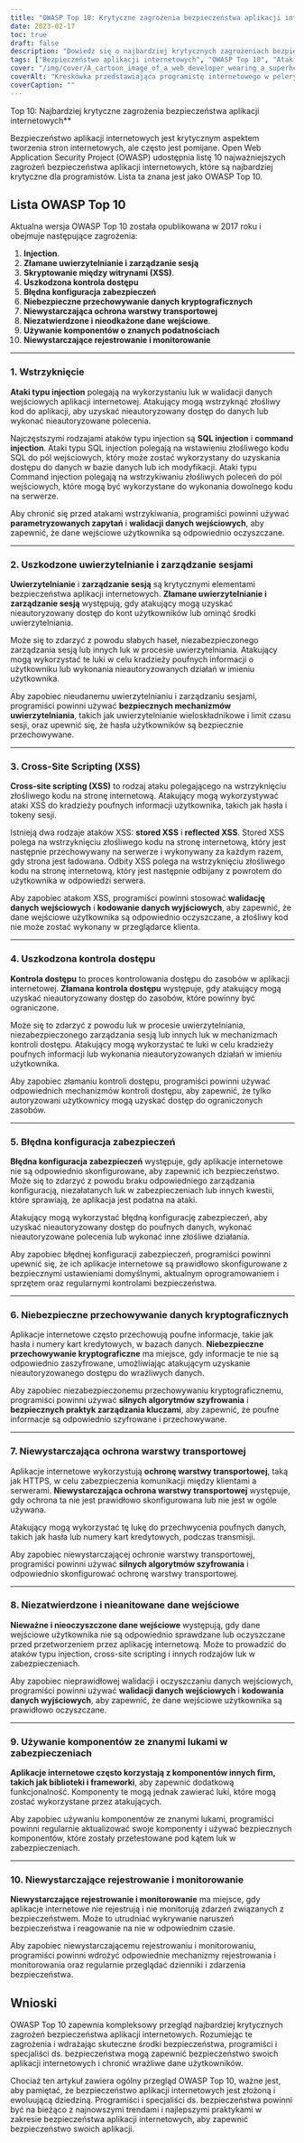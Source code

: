 ```yaml
---
title: "OWASP Top 10: Krytyczne zagrożenia bezpieczeństwa aplikacji internetowych"
date: 2023-02-17
toc: true
draft: false
description: "Dowiedz się o najbardziej krytycznych zagrożeniach bezpieczeństwa aplikacji internetowych z OWASP Top 10 i jak się przed nimi chronić"
tags: ["Bezpieczeństwo aplikacji internetowych", "OWASP Top 10", "Ataki typu injection", "Uwierzytelnianie", "Zarządzanie sesjami", "Ataki XSS", "Kontrola dostępu", "Błędna konfiguracja zabezpieczeń", "Pamięć kryptograficzna", "Ochrona warstwy transportowej", "Walidacja danych wejściowych", "Komponenty innych firm", "Rejestrowanie i monitorowanie", "Tworzenie stron internetowych", "Cyberbezpieczeństwo", "Ochrona danych", "Bezpieczeństwo oprogramowania", "Bezpieczeństwo IT", "Środki bezpieczeństwa", "Zarządzanie ryzykiem"]
cover: "/img/cover/A_cartoon_image_of_a_web_developer_wearing_a_superhero_cape.png"
coverAlt: "Kreskówka przedstawiająca programistę internetowego w pelerynie superbohatera i trzymającego tarczę. Tarcza chroni laptopa z interfejsem aplikacji internetowej na ekranie."
coverCaption: ""
---
```

 Top 10: Najbardziej krytyczne zagrożenia bezpieczeństwa aplikacji internetowych**

Bezpieczeństwo aplikacji internetowych jest krytycznym aspektem tworzenia stron internetowych, ale często jest pomijane. Open Web Application Security Project (OWASP) udostępnia listę 10 najważniejszych zagrożeń bezpieczeństwa aplikacji internetowych, które są najbardziej krytyczne dla programistów. Lista ta znana jest jako OWASP Top 10.

## Lista OWASP Top 10

Aktualna wersja OWASP Top 10 została opublikowana w 2017 roku i obejmuje następujące zagrożenia:

1. **Injection**.
2. **Złamane uwierzytelnianie i zarządzanie sesją**
3. **Skryptowanie między witrynami (XSS)**.
4. **Uszkodzona kontrola dostępu**
5. **Błędna konfiguracja zabezpieczeń**
6. **Niebezpieczne przechowywanie danych kryptograficznych**
7. **Niewystarczająca ochrona warstwy transportowej**
8. **Niezatwierdzone i nieodkażone dane wejściowe**.
9. **Używanie komponentów o znanych podatnościach**
10. **Niewystarczające rejestrowanie i monitorowanie**

______

### 1. Wstrzyknięcie

**Ataki typu injection** polegają na wykorzystaniu luk w walidacji danych wejściowych aplikacji internetowej. Atakujący mogą wstrzyknąć złośliwy kod do aplikacji, aby uzyskać nieautoryzowany dostęp do danych lub wykonać nieautoryzowane polecenia.

Najczęstszymi rodzajami ataków typu injection są **SQL injection** i **command injection**. Ataki typu SQL injection polegają na wstawieniu złośliwego kodu SQL do pól wejściowych, który może zostać wykorzystany do uzyskania dostępu do danych w bazie danych lub ich modyfikacji. Ataki typu Command injection polegają na wstrzykiwaniu złośliwych poleceń do pól wejściowych, które mogą być wykorzystane do wykonania dowolnego kodu na serwerze.

Aby chronić się przed atakami wstrzykiwania, programiści powinni używać **parametryzowanych zapytań** i **walidacji danych wejściowych**, aby zapewnić, że dane wejściowe użytkownika są odpowiednio oczyszczane.

______

### 2. Uszkodzone uwierzytelnianie i zarządzanie sesjami

**Uwierzytelnianie** i **zarządzanie sesją** są krytycznymi elementami bezpieczeństwa aplikacji internetowych. **Złamane uwierzytelnianie i zarządzanie sesją** występują, gdy atakujący mogą uzyskać nieautoryzowany dostęp do kont użytkowników lub ominąć środki uwierzytelniania.

Może się to zdarzyć z powodu słabych haseł, niezabezpieczonego zarządzania sesją lub innych luk w procesie uwierzytelniania. Atakujący mogą wykorzystać te luki w celu kradzieży poufnych informacji o użytkowniku lub wykonania nieautoryzowanych działań w imieniu użytkownika.

Aby zapobiec nieudanemu uwierzytelnianiu i zarządzaniu sesjami, programiści powinni używać **bezpiecznych mechanizmów uwierzytelniania**, takich jak uwierzytelnianie wieloskładnikowe i limit czasu sesji, oraz upewnić się, że hasła użytkowników są bezpiecznie przechowywane.

______

### 3. Cross-Site Scripting (XSS)

**Cross-site scripting (XSS)** to rodzaj ataku polegającego na wstrzyknięciu złośliwego kodu na stronę internetową. Atakujący mogą wykorzystywać ataki XSS do kradzieży poufnych informacji użytkownika, takich jak hasła i tokeny sesji.

Istnieją dwa rodzaje ataków XSS: **stored XSS** i **reflected XSS**. Stored XSS polega na wstrzyknięciu złośliwego kodu na stronę internetową, który jest następnie przechowywany na serwerze i wykonywany za każdym razem, gdy strona jest ładowana. Odbity XSS polega na wstrzyknięciu złośliwego kodu na stronę internetową, który jest następnie odbijany z powrotem do użytkownika w odpowiedzi serwera.

Aby zapobiec atakom XSS, programiści powinni stosować **walidację danych wejściowych** i **kodowanie danych wyjściowych**, aby zapewnić, że dane wejściowe użytkownika są odpowiednio oczyszczane, a złośliwy kod nie może zostać wykonany w przeglądarce klienta.

______

### 4. Uszkodzona kontrola dostępu

**Kontrola dostępu** to proces kontrolowania dostępu do zasobów w aplikacji internetowej. **Złamana kontrola dostępu** występuje, gdy atakujący mogą uzyskać nieautoryzowany dostęp do zasobów, które powinny być ograniczone.

Może się to zdarzyć z powodu luk w procesie uwierzytelniania, niezabezpieczonego zarządzania sesją lub innych luk w mechanizmach kontroli dostępu. Atakujący mogą wykorzystać te luki w celu kradzieży poufnych informacji lub wykonania nieautoryzowanych działań w imieniu użytkownika.

Aby zapobiec złamaniu kontroli dostępu, programiści powinni używać odpowiednich mechanizmów kontroli dostępu, aby zapewnić, że tylko autoryzowani użytkownicy mogą uzyskać dostęp do ograniczonych zasobów.

______

### 5. Błędna konfiguracja zabezpieczeń

**Błędna konfiguracja zabezpieczeń** występuje, gdy aplikacje internetowe nie są odpowiednio skonfigurowane, aby zapewnić ich bezpieczeństwo. Może się to zdarzyć z powodu braku odpowiedniego zarządzania konfiguracją, niezałatanych luk w zabezpieczeniach lub innych kwestii, które sprawiają, że aplikacja jest podatna na ataki.

Atakujący mogą wykorzystać błędną konfigurację zabezpieczeń, aby uzyskać nieautoryzowany dostęp do poufnych danych, wykonać nieautoryzowane polecenia lub wykonać inne złośliwe działania.

Aby zapobiec błędnej konfiguracji zabezpieczeń, programiści powinni upewnić się, że ich aplikacje internetowe są prawidłowo skonfigurowane z bezpiecznymi ustawieniami domyślnymi, aktualnym oprogramowaniem i sprzętem oraz regularnymi kontrolami bezpieczeństwa.

______

### 6. Niebezpieczne przechowywanie danych kryptograficznych

Aplikacje internetowe często przechowują poufne informacje, takie jak hasła i numery kart kredytowych, w bazach danych. **Niebezpieczne przechowywanie kryptograficzne** ma miejsce, gdy informacje te nie są odpowiednio zaszyfrowane, umożliwiając atakującym uzyskanie nieautoryzowanego dostępu do wrażliwych danych.

Aby zapobiec niezabezpieczonemu przechowywaniu kryptograficznemu, programiści powinni używać **silnych algorytmów szyfrowania** i **bezpiecznych praktyk zarządzania kluczami**, aby zapewnić, że poufne informacje są odpowiednio szyfrowane i przechowywane.

______

### 7. Niewystarczająca ochrona warstwy transportowej

Aplikacje internetowe wykorzystują **ochronę warstwy transportowej**, taką jak HTTPS, w celu zabezpieczenia komunikacji między klientami a serwerami. **Niewystarczająca ochrona warstwy transportowej** występuje, gdy ochrona ta nie jest prawidłowo skonfigurowana lub nie jest w ogóle używana.

Atakujący mogą wykorzystać tę lukę do przechwycenia poufnych danych, takich jak hasła lub numery kart kredytowych, podczas transmisji.

Aby zapobiec niewystarczającej ochronie warstwy transportowej, programiści powinni używać **silnych algorytmów szyfrowania** i odpowiednio skonfigurować ochronę warstwy transportowej.

______

### 8. Niezatwierdzone i nieanitowane dane wejściowe

**Nieważne i nieoczyszczone dane wejściowe** występują, gdy dane wejściowe użytkownika nie są odpowiednio sprawdzane lub oczyszczane przed przetworzeniem przez aplikację internetową. Może to prowadzić do ataków typu injection, cross-site scripting i innych rodzajów luk w zabezpieczeniach.

Aby zapobiec nieprawidłowej walidacji i oczyszczaniu danych wejściowych, programiści powinni używać **walidacji danych wejściowych** i **kodowania danych wyjściowych**, aby zapewnić, że dane wejściowe użytkownika są prawidłowo oczyszczane.

______

### 9. Używanie komponentów ze znanymi lukami w zabezpieczeniach

**Aplikacje internetowe często korzystają z komponentów innych firm, takich jak biblioteki i frameworki**, aby zapewnić dodatkową funkcjonalność. Komponenty te mogą jednak zawierać luki, które mogą zostać wykorzystane przez atakujących.

Aby zapobiec używaniu komponentów ze znanymi lukami, programiści powinni regularnie aktualizować swoje komponenty i używać bezpiecznych komponentów, które zostały przetestowane pod kątem luk w zabezpieczeniach.

______

### 10. Niewystarczające rejestrowanie i monitorowanie

**Niewystarczające rejestrowanie i monitorowanie** ma miejsce, gdy aplikacje internetowe nie rejestrują i nie monitorują zdarzeń związanych z bezpieczeństwem. Może to utrudniać wykrywanie naruszeń bezpieczeństwa i reagowanie na nie w odpowiednim czasie.

Aby zapobiec niewystarczającemu rejestrowaniu i monitorowaniu, programiści powinni wdrożyć odpowiednie mechanizmy rejestrowania i monitorowania oraz regularnie przeglądać dzienniki i zdarzenia bezpieczeństwa.

## Wnioski

OWASP Top 10 zapewnia kompleksowy przegląd najbardziej krytycznych zagrożeń bezpieczeństwa aplikacji internetowych. Rozumiejąc te zagrożenia i wdrażając skuteczne środki bezpieczeństwa, programiści i specjaliści ds. bezpieczeństwa mogą zapewnić bezpieczeństwo swoich aplikacji internetowych i chronić wrażliwe dane użytkowników.

Chociaż ten artykuł zawiera ogólny przegląd OWASP Top 10, ważne jest, aby pamiętać, że bezpieczeństwo aplikacji internetowych jest złożoną i ewoluującą dziedziną. Programiści i specjaliści ds. bezpieczeństwa powinni być na bieżąco z najnowszymi trendami i najlepszymi praktykami w zakresie bezpieczeństwa aplikacji internetowych, aby zapewnić bezpieczeństwo swoich aplikacji.

